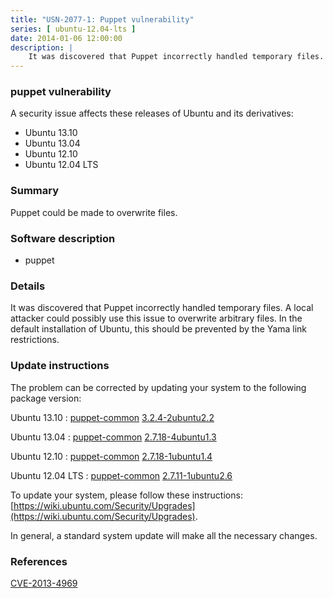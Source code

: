 ```yaml
---
title: "USN-2077-1: Puppet vulnerability"
series: [ ubuntu-12.04-lts ]
date: 2014-01-06 12:00:00
description: |
    It was discovered that Puppet incorrectly handled temporary files. A local attacker could possibly use this issue to overwrite arbitrary files. In the default installation of Ubuntu, this should be prevented by the Yama link restrictions. 
--- 
```

 
### puppet vulnerability

A security issue affects these releases of Ubuntu and its derivatives:

* Ubuntu 13.10
* Ubuntu 13.04
* Ubuntu 12.10
* Ubuntu 12.04 LTS

### Summary

Puppet could be made to overwrite files. 

### Software description

* puppet 

### Details

It was discovered that Puppet incorrectly handled temporary files. A local attacker could possibly use this issue to overwrite arbitrary files. In the default installation of Ubuntu, this should be prevented by the Yama link restrictions. 

### Update instructions

The problem can be corrected by updating your system to the following package version:

Ubuntu 13.10
 : [puppet-common](https://launchpad.net/ubuntu/+source/puppet) <span> [3.2.4-2ubuntu2.2](https://launchpad.net/ubuntu/+source/puppet/3.2.4-2ubuntu2.2) </span> 

Ubuntu 13.04
 : [puppet-common](https://launchpad.net/ubuntu/+source/puppet) <span> [2.7.18-4ubuntu1.3](https://launchpad.net/ubuntu/+source/puppet/2.7.18-4ubuntu1.3) </span> 

Ubuntu 12.10
 : [puppet-common](https://launchpad.net/ubuntu/+source/puppet) <span> [2.7.18-1ubuntu1.4](https://launchpad.net/ubuntu/+source/puppet/2.7.18-1ubuntu1.4) </span> 

Ubuntu 12.04 LTS
 : [puppet-common](https://launchpad.net/ubuntu/+source/puppet) <span> [2.7.11-1ubuntu2.6](https://launchpad.net/ubuntu/+source/puppet/2.7.11-1ubuntu2.6) </span> 

To update your system, please follow these instructions: [https://wiki.ubuntu.com/Security/Upgrades](https://wiki.ubuntu.com/Security/Upgrades).

In general, a standard system update will make all the necessary changes. 

### References

 [CVE-2013-4969](http://people.ubuntu.com/~ubuntu-security/cve/CVE-2013-4969)
 
